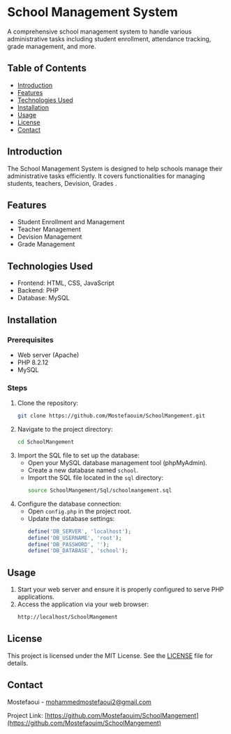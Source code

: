 # School Management System

A comprehensive school management system to handle various administrative tasks including student enrollment, attendance tracking, grade management, and more.

## Table of Contents

- [Introduction](#introduction)
- [Features](#features)
- [Technologies Used](#technologies-used)
- [Installation](#installation)
- [Usage](#usage)
- [License](#license)
- [Contact](#contact)

## Introduction

The School Management System is designed to help schools manage their administrative tasks efficiently. It covers functionalities for managing students, teachers, Devision, Grades .

## Features

- Student Enrollment and Management
- Teacher Management
- Devision Management
- Grade Management

## Technologies Used

- Frontend: HTML, CSS, JavaScript
- Backend: PHP
- Database: MySQL

## Installation

### Prerequisites

- Web server (Apache)
- PHP 8.2.12
- MySQL

### Steps

1. Clone the repository:
    ```sh
    git clone https://github.com/Mostefaouim/SchoolMangement.git
    ```
2. Navigate to the project directory:
    ```sh
    cd SchoolMangement
    ```
3. Import the SQL file to set up the database:
    - Open your MySQL database management tool (phpMyAdmin).
    - Create a new database named `school`.
    - Import the SQL file located in the `sql` directory:
        ```sh
        source SchoolMangement/Sql/schoolmangement.sql
        ```
4. Configure the database connection:
    - Open `config.php` in the project root.
    - Update the database settings:
        ```php
        define('DB_SERVER', 'localhost');
        define('DB_USERNAME', 'root');
        define('DB_PASSWORD', '');
        define('DB_DATABASE', 'school');
        ```

## Usage

1. Start your web server and ensure it is properly configured to serve PHP applications.
2. Access the application via your web browser:
    ```sh
    http://localhost/SchoolMangement
    ```

## License

This project is licensed under the MIT License. See the [LICENSE](LICENSE) file for details.

## Contact

Mostefaoui - [mohammedmostefaoui2@gmail.com](mailto:mohammedmostefaoui2@gmail.com)

Project Link: [https://github.com/Mostefaouim/SchoolMangement](https://github.com/Mostefaouim/SchoolMangement)
